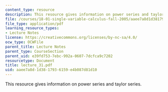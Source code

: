 ```yaml
---
content_type: resource
description: This resource gives information on power series and taylor series.
file: /courses/18-01-single-variable-calculus-fall-2005/aaee7a8d1d3817936159e4b087d81d10_lecture_31.pdf
file_type: application/pdf
learning_resource_types:
- Lecture Notes
license: https://creativecommons.org/licenses/by-nc-sa/4.0/
ocw_type: OCWFile
parent_title: Lecture Notes
parent_type: CourseSection
parent_uid: e39fd753-7ebc-992a-0607-7dcfca9c7202
resourcetype: Document
title: lecture_31.pdf
uid: aaee7a8d-1d38-1793-6159-e4b087d81d10
---
```

This resource gives information on power series and taylor series.
